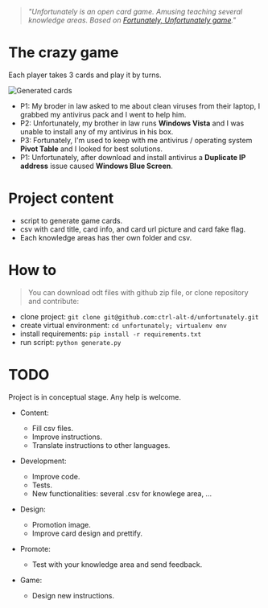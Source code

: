 >*"Unfortunately is an open card game. Amusing teaching several knowledge areas. Based on [Fortunately, Unfortunately game](https://en.wikipedia.org/wiki/Fortunately,_Unfortunately)."*

The crazy game
==============

Each player takes 3 cards and play it by turns.

![Generated cards](http://i.imgur.com/qBWKJgB.png)

- P1: My broder in law asked to me about clean viruses from their laptop, I grabbed my antivirus pack and I went to help him.
- P2: Unfortunately, my brother in law runs **Windows Vista** and I was unable to install any of my antivirus in his box.  
- P3: Fortunately, I'm used to keep with me antivirus / operating system **Pivot Table** and I looked for best solutions.  
- P1: Unfortunately, after download and install antivirus a **Duplicate IP address** issue caused **Windows Blue Screen**.  

Project content
===============

* script to generate game cards.
* csv with card title, card info, and card url picture and card fake flag.
* Each knowledge areas has ther own folder and csv.

How to
======

>You can download odt files with github zip file, or clone repository and contribute:

* clone project: `git clone git@github.com:ctrl-alt-d/unfortunately.git`
* create virtual environment: `cd unfortunately; virtualenv env`
* install requirements: `pip install -r requirements.txt`
* run script: `python generate.py`

TODO
====

Project is in conceptual stage. Any help is welcome.

* Content:
    * Fill csv files.
	* Improve instructions.
    * Translate instructions to other languages.
    
* Development:
    * Improve code.
    * Tests.
    * New functionalities: several .csv for knowlege area, ...
    
* Design:
    * Promotion image.
    * Improve card design and prettify.
    
* Promote:
    * Test with your knowledge area and send feedback.
    
* Game:     
    * Design new instructions.
    
    
        
    
    
        

